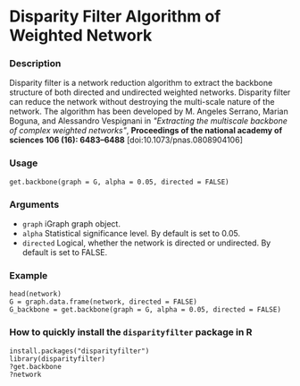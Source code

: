 # Disparity Filter Algorithm of Weighted Network

### Description
Disparity filter is a network reduction algorithm to extract the backbone structure of both directed and undirected weighted networks. Disparity filter can reduce the network without destroying the multi-scale nature of the network. The algorithm has been developed by M. Angeles Serrano, Marian Boguna, and Alessandro Vespignani in *"Extracting the multiscale backbone of complex weighted networks"*, **Proceedings of the national academy of sciences 106 (16): 6483–6488** [doi:10.1073/pnas.0808904106]


### Usage
```
get.backbone(graph = G, alpha = 0.05, directed = FALSE)
```

### Arguments
* `graph`	iGraph graph object.
* `alpha`	Statistical significance level. By default is set to 0.05.
* `directed`	Logical, whether the network is directed or undirected. By default is set to FALSE.

### Example
```
head(network)
G = graph.data.frame(network, directed = FALSE)
G_backbone = get.backbone(graph = G, alpha = 0.05, directed = FALSE)
```

### How to quickly install the `disparityfilter` package in R
```
install.packages("disparityfilter")
library(disparityfilter)
?get.backbone
?network
```
